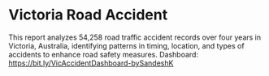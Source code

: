 # Victoria Road Accident
This report analyzes 54,258 road traffic accident records over four years in Victoria, Australia, identifying patterns in timing, location, and types of accidents to enhance road safety measures.
Dashboard: https://bit.ly/VicAccidentDashboard-bySandeshK
